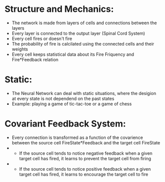 # Structure and Mechanics:
- The network is made from layers of cells and connections between the layers
- Every layer is connected to the output layer (Spinal Cord System)
- Every cell fires or doesn't fire
- The probability of fire is calcilated using the connected cells and their weights
- Every cell keeps statistical data about its Fire Friquency and Fire*Feedback relation

# Static:
- The Neural Network can deal with static situations, where the desigion at every state is not dependend on the past states
- Example: playing a game of tic-tac-toe or a game of chess

# Covariant Feedback System:
- Every connection is transformed as a function of the covarience between the source cell FireState*Feedback and the target cell FireState
- - If the source cell tends to notice negative feedback when a given target cell has fired, it learns to prevent the target cell from firing
- - If the source cell tends to notice positive feedback when a given target cell has fired, it learns to encourage the target cell to fire
